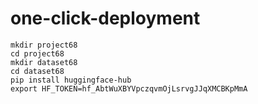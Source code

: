 # one-click-deployment

```
mkdir project68
cd project68
mkdir dataset68
cd dataset68
pip install huggingface-hub
export HF_TOKEN=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
```
